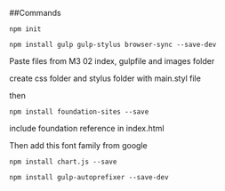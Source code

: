 
##Commands

```npm init```

```npm install gulp gulp-stylus browser-sync --save-dev```

Paste files from M3 02 index, gulpfile and images folder

create css folder and stylus folder with main.styl file

then

```npm install foundation-sites --save```

include foundation reference in index.html
<link rel="stylesheet" href="/node_modules/foundation-sites/dist/css/foundation.min.css">

Then add this font family from google

  <link rel="stylesheet" href="https://fonts.googleapis.com/css?family=Raleway:300,400">


```npm install chart.js --save```

```npm install gulp-autoprefixer --save-dev```